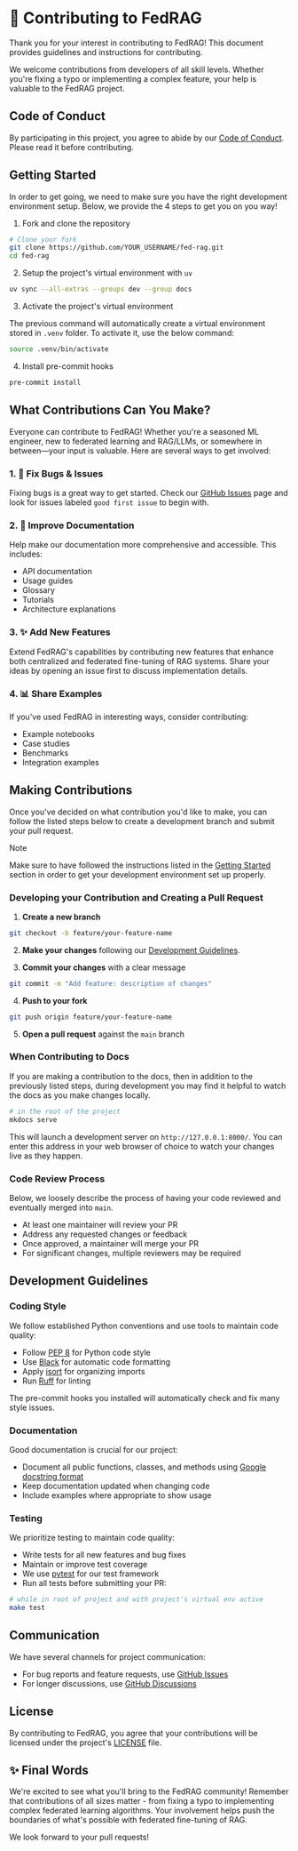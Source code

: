 <!-- markdownlint-disable-file MD041 MD029 -->

# 🌟 Contributing to FedRAG

Thank you for your interest in contributing to FedRAG! This document provides
guidelines and instructions for contributing.

We welcome contributions from developers of all skill levels. Whether you're
fixing a typo or implementing a complex feature, your help is valuable to the
FedRAG project.

## Code of Conduct

By participating in this project, you agree to abide by our [Code of Conduct](./CODE_OF_CONDUCT.md).
Please read it before contributing.

## Getting Started

In order to get going, we need to make sure you have the right development
environment setup. Below, we provide the 4 steps to get you on you way!

1. Fork and clone the repository

```sh
# Clone your fork
git clone https://github.com/YOUR_USERNAME/fed-rag.git
cd fed-rag
```

2. Setup the project's virtual environment with `uv`

```sh
uv sync --all-extras --groups dev --group docs
```

3. Activate the project's virtual environment

The previous command will automatically create a virtual environment stored in
`.venv` folder. To activate it, use the below command:

```sh
source .venv/bin/activate
```

4. Install pre-commit hooks

```sh
pre-commit install
```

## What Contributions Can You Make?

Everyone can contribute to FedRAG! Whether you're a seasoned ML engineer, new to
federated learning and RAG/LLMs, or somewhere in between—your input is valuable.
Here are several ways to get involved:

### 1. 🐛 Fix Bugs & Issues

Fixing bugs is a great way to get started. Check our
[GitHub Issues](https://github.com/VectorInstitute/fed-rag/issues) page and look
for issues labeled `good first issue` to begin with.

### 2. 📝 Improve Documentation

Help make our documentation more comprehensive and accessible. This includes:

- API documentation
- Usage guides
- Glossary
- Tutorials
- Architecture explanations

### 3. ✨ Add New Features

Extend FedRAG's capabilities by contributing new features that enhance both centralized
and federated fine-tuning of RAG systems. Share your ideas by opening an issue
first to discuss implementation details.

### 4. 📊 Share Examples

If you've used FedRAG in interesting ways, consider contributing:

- Example notebooks
- Case studies
- Benchmarks
- Integration examples

## Making Contributions

Once you've decided on what contribution you'd like to make, you can follow the
listed steps below to create a development branch and submit your pull request.

> [!NOTE]
> Make sure to have followed the instructions listed in the [Getting Started](#getting-started)
> section in order to get your development environment set up properly.

### Developing your Contribution and Creating a Pull Request

1. __Create a new branch__

```sh
git checkout -b feature/your-feature-name
```

2. __Make your changes__ following our [Development Guidelines](#development-guidelines).

3. __Commit your changes__ with a clear message

```sh
git commit -m "Add feature: description of changes"
```

4. __Push to your fork__

```sh
git push origin feature/your-feature-name
```

5. __Open a pull request__ against the `main` branch

### When Contributing to Docs

If you are making a contribution to the docs, then in addition to the previously
listed steps, during development you may find it helpful to watch the docs as you
make changes locally.

```sh
# in the root of the project
mkdocs serve
```

This will launch a development server on `http://127.0.0.1:8000/`. You can enter
this address in your web browser of choice to watch your changes live as they happen.

### Code Review Process

Below, we loosely describe the process of having your code reviewed and eventually
merged into `main`.

- At least one maintainer will review your PR
- Address any requested changes or feedback
- Once approved, a maintainer will merge your PR
- For significant changes, multiple reviewers may be required

## Development Guidelines

### Coding Style

We follow established Python conventions and use tools to maintain code quality:

- Follow [PEP 8](https://www.python.org/dev/peps/pep-0008/) for Python code style
- Use [Black](https://github.com/psf/black) for automatic code formatting
- Apply [isort](https://pycqa.github.io/isort/) for organizing imports
- Run [Ruff](https://github.com/astral-sh/ruff) for linting

The pre-commit hooks you installed will automatically check and fix many style issues.

### Documentation

Good documentation is crucial for our project:

- Document all public functions, classes, and methods using [Google docstring format](https://google.github.io/styleguide/pyguide.html#38-comments-and-docstrings)
- Keep documentation updated when changing code
- Include examples where appropriate to show usage

### Testing

We prioritize testing to maintain code quality:

- Write tests for all new features and bug fixes
- Maintain or improve test coverage
- We use [pytest](https://docs.pytest.org/) for our test framework
- Run all tests before submitting your PR:

```sh
# while in root of project and with project's virtual env active
make test
```

## Communication

We have several channels for project communication:

- For bug reports and feature requests, use [GitHub Issues](https://github.com/VectorInstitute/fed-rag/issues)
- For longer discussions, use [GitHub Discussions](https://github.com/VectorInstitute/fed-rag/discussions)

## License

By contributing to FedRAG, you agree that your contributions will be licensed
under the project's [LICENSE](./LICENSE) file.

## ✨ Final Words

We're excited to see what you'll bring to the FedRAG community! Remember that
contributions of all sizes matter - from fixing a typo to implementing complex
federated learning algorithms. Your involvement helps push the boundaries of what's
possible with federated fine-tuning of RAG.

We look forward to your pull requests!

